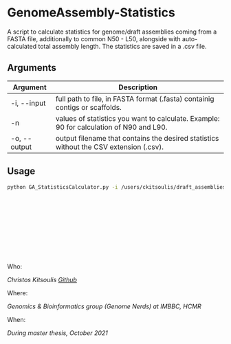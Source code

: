 # GenomeAssembly-Statistics

A script to calculate statistics for genome/draft assemblies coming from a FASTA file, additionally to common N50 - L50, alongside with auto-calculated total assembly length. The statistics are saved in a .csv file.


## Arguments

| Argument | Description |
| --- | --- |
| -i, --input | full path to file, in FASTA format (.fasta) containig contigs or scaffolds. |
| -n | values of statistics you want to calculate. Example: 90 for calculation of N90 and L90. |
| -o, --output | output filename that contains the desired statistics without the CSV extension (.csv). |


## Usage

```bash
python GA_StatisticsCalculator.py -i /users/ckitsoulis/draft_assemblies/genome_assembly.fasta -n 50 85 90 85 -o statistics
```
&nbsp;

&nbsp;

&nbsp;

&nbsp;

&nbsp;

Who:

*Christos Kitsoulis [Github](https://github.com/ckitsoulis)*

Where:

*Genomics & Bioinformatics group (Genome Nerds) at IMBBC, HCMR*

When:

*During master thesis, October 2021*

